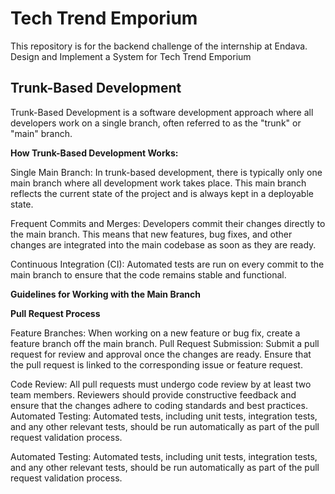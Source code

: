 
# Tech Trend Emporium

This repository is for the backend challenge of the internship at Endava. 
Design and Implement a System for Tech Trend Emporium



## Trunk-Based Development

Trunk-Based Development is a software development approach where all developers work on a single branch, often referred to as the "trunk" or "main" branch.

**How Trunk-Based Development Works:**

Single Main Branch: In trunk-based development, there is typically only one main branch where all development work takes place. This main branch reflects the current state of the project and is always kept in a deployable state.

Frequent Commits and Merges: Developers commit their changes directly to the main branch. This means that new features, bug fixes, and other changes are integrated into the main codebase as soon as they are ready.

Continuous Integration (CI): Automated tests are run on every commit to the main branch to ensure that the code remains stable and functional. 

**Guidelines for Working with the Main Branch**

**Pull Request Process**

Feature Branches: When working on a new feature or bug fix, create a feature branch off the main branch.
Pull Request Submission: Submit a pull request for review and approval once the changes are ready. Ensure that the pull request is linked to the corresponding issue or feature request.

Code Review: All pull requests must undergo code review by at least two team members. Reviewers should provide constructive feedback and ensure that the changes adhere to coding standards and best practices.
Automated Testing: Automated tests, including unit tests, integration tests, and any other relevant tests, should be run automatically as part of the pull request validation process.

Automated Testing: Automated tests, including unit tests, integration tests, and any other relevant tests, should be run automatically as part of the pull request validation process.